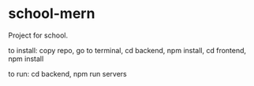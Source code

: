 # school-mern
 Project for school.
 
 to install:
 copy repo,
 go to terminal,
 cd backend,
 npm install,
 cd frontend,
 npm install
 
 to run:
 cd backend,
 npm run servers
